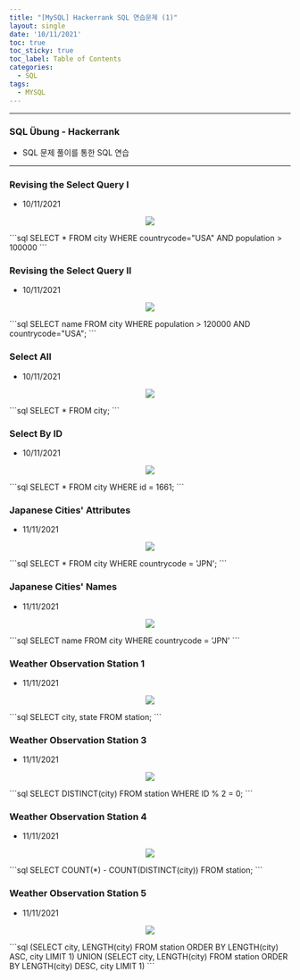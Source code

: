 ```yaml
---
title: "[MySQL] Hackerrank SQL 연습문제 (1)"
layout: single
date: '10/11/2021'
toc: true
toc_sticky: true
toc_label: Table of Contents
categories:
  - SQL
tags:
  - MYSQL
---
```


---
### SQL Übung - Hackerrank
* SQL 문제 풀이를 통한 SQL 연습

---

### Revising the Select Query I
* 10/11/2021
<p align="center">
    <img src="/img/data_engineering/sql/hackerrank_sql1.png" align="center">
</p>
```sql
SELECT *
FROM city
WHERE countrycode="USA"
AND population > 100000
```

### Revising the Select Query II
* 10/11/2021
<p align="center">
    <img src="/img/data_engineering/sql/hackerrank_sql2.png" align="center">
</p>
```sql
SELECT name
FROM city
WHERE population > 120000
AND countrycode="USA";
```

### Select All
* 10/11/2021
<p align="center">
    <img src="/img/data_engineering/sql/hackerrank_sql3.png" align="center">
</p>
```sql
SELECT *
FROM city;
```

### Select By ID
* 10/11/2021
<p align="center">
    <img src="/img/data_engineering/sql/hackerrank_sql4.png" align="center">
</p>
```sql
SELECT *
FROM city
WHERE id = 1661;
```

### Japanese Cities' Attributes
* 11/11/2021
<p align="center">
    <img src="/img/data_engineering/sql/hackerrank_sql5.png" align="center">
</p>
```sql
SELECT *
FROM city
WHERE countrycode = 'JPN';
```

### Japanese Cities' Names
* 11/11/2021
<p align="center">
    <img src="/img/data_engineering/sql/hackerrank_sql6.png" align="center">
</p>
```sql
SELECT name
FROM city
WHERE countrycode = 'JPN'
```



### Weather Observation Station 1
* 11/11/2021
<p align="center">
    <img src="/img/data_engineering/sql/hackerrank_sql7.png" align="center">
</p>
```sql
SELECT city, state
FROM station;
```

### Weather Observation Station 3
* 11/11/2021
<p align="center">
    <img src="/img/data_engineering/sql/hackerrank_sql8.png" align="center">
</p>
```sql
SELECT DISTINCT(city)
FROM station
WHERE ID % 2 = 0;
```

### Weather Observation Station 4
* 11/11/2021
<p align="center">
    <img src="/img/data_engineering/sql/hackerrank_sql9.png" align="center">
</p>
```sql
SELECT COUNT(*) - COUNT(DISTINCT(city))
FROM station;
```

### Weather Observation Station 5
* 11/11/2021
<p align="center">
    <img src="/img/data_engineering/sql/hackerrank_sql10.png" align="center">
</p>
```sql
(SELECT city, LENGTH(city)
FROM station
ORDER BY LENGTH(city) ASC, city
LIMIT 1)
UNION
(SELECT city, LENGTH(city)
FROM station
ORDER BY LENGTH(city) DESC, city
LIMIT 1)
```